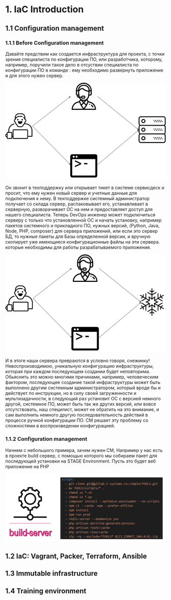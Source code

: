# 1. IaC Introduction

## 1.1 Configuration management
### 1.1.1 Before Configuration management

Давайте предствим как создается инфраструктура для проекта, с точки зрения специалиста по конфигурации ПО, или разработчика, которому, например, поручили такое дело в отсуствии специалиста по конфигурации ПО в команде : ему необходимо развернуть приложение и для этого нужен сервер. 

![Before configuration management](../assets/01_06.png?raw=true "Before configuration management")

Он звонит в техподдержку или открывает тикет в системе сервисдеск и просит, что ему нужен новый сервер и учетные данные для подключения к нему. В техподдержке системный администратор получает со склада сервер, распаковывает его, устанавливает в серверную, разворачивает ОС на нем и предоставляет доступ для нашего специалиста. Теперь DevOps инженер может подключиться серверу с только что установленной ОС и начать установку, например пакетов системного и прикладного ПО, нужных версий, (Python, Java, Node, PHP, composer) для сервера приложений, или если это сервер БД, то нужные пакеты для Базы определенной версии,  и вручную скопирует уже имеющиеся конфигурационные файлы на эти сервера. которые необходимы для работы разрабатываемого приложения.

![Before configuration management](../assets/01_07.png?raw=true "Before configuration management")

И в этоге наши сервера превраются в условно говоря, снежинку! Невоспроизводимою, уникальную конфигурацию инфраструктуры, которая при каждом последующем создании будет неповторима. Обьяснить это можно многими причинами, например, человеческим фактором, последующее создание такой инфраструктуры может быть выполнено другим системным администратором, который вроде бы и действует по инструкции, но в силу своей загруженности и мультизадачности, в следующий раз установит ОС с версией немного другой, системное ПО, может быть так же других версий, или вовсе отсутствовать, наш специлист, может не обратить на это внимание, и сам выполнить немного другую последовательность действий в процессе ручной конфигурации ПО. 
CM решает эту проблему со сложностями в воспроизведении конфигурацией.

### 1.1.2 Configuration management

Начнем с небольшого примера, зачем нужен СМ, Например у нас есть в проекте build сервер, с помощью которого мы собираем пакет для последующей установки на STAGE Environment. Пусть это будет веб приложение на PHP  

![Сonfiguration management](../assets/01_19.png?raw=true "Сonfiguration management")
 





## 1.2 IaC: Vagrant, Packer, Terraform, Ansible

## 1.3 Immutable infrastructure

## 1.4 Training environment
